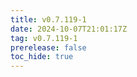 ```yaml
---
title: v0.7.119-1
date: 2024-10-07T21:01:17Z
tag: v0.7.119-1
prerelease: false
toc_hide: true
---
```




